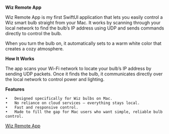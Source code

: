 **Wiz Remote App**

Wiz Remote App is my first SwiftUI application that lets you easily control a Wiz smart bulb straight from your Mac. It works by scanning through your local network to find the bulb’s IP address using UDP and sends commands directly to control the bulb.

When you turn the bulb on, it automatically sets to a warm white color that creates a cozy atmosphere.

**How It Works**

The app scans your Wi-Fi network to locate your bulb’s IP address by sending UDP packets. Once it finds the bulb, it communicates directly over the local network to control power and lighting.

**Features**

	•	Designed specifically for Wiz bulbs on Mac.
	•	No reliance on cloud services — everything stays local.
	•	Fast and responsive control.
	•	Made to fill the gap for Mac users who want simple, reliable bulb control.

 [Wiz Remote App](https://github.com/user-attachments/files/20357546/Wiz.Remote.App.app.zip)
